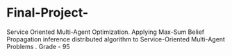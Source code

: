 # Final-Project-
Service Oriented Multi-Agent Optimization. Applying Max-Sum Belief Propagation inference distributed algorithm to Service-Oriented Multi-Agent Problems . Grade - 95
